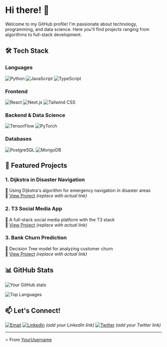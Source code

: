 # Hi there! 👋

Welcome to my GitHub profile! I'm passionate about technology, programming, and data science. Here you'll find projects ranging from algorithms to full-stack development.

## 🛠️ Tech Stack

### Languages
![Python](https://img.shields.io/badge/Python-3776AB?style=for-the-badge&logo=python&logoColor=white)
![JavaScript](https://img.shields.io/badge/JavaScript-F7DF1E?style=for-the-badge&logo=javascript&logoColor=black)
![TypeScript](https://img.shields.io/badge/TypeScript-007ACC?style=for-the-badge&logo=typescript&logoColor=white)

### Frontend
![React](https://img.shields.io/badge/React-20232A?style=for-the-badge&logo=react&logoColor=61DAFB)
![Next.js](https://img.shields.io/badge/Next.js-000000?style=for-the-badge&logo=next.js&logoColor=white)
![Tailwind CSS](https://img.shields.io/badge/Tailwind_CSS-38B2AC?style=for-the-badge&logo=tailwind-css&logoColor=white)

### Backend & Data Science
![TensorFlow](https://img.shields.io/badge/TensorFlow-FF6F00?style=for-the-badge&logo=tensorflow&logoColor=white)
![PyTorch](https://img.shields.io/badge/PyTorch-EE4C2C?style=for-the-badge&logo=pytorch&logoColor=white)

### Databases
![PostgreSQL](https://img.shields.io/badge/PostgreSQL-316192?style=for-the-badge&logo=postgresql&logoColor=white)
![MongoDB](https://img.shields.io/badge/MongoDB-4EA94B?style=for-the-badge&logo=mongodb&logoColor=white)

## 🚀 Featured Projects

### 1. Dijkstra in Disaster Navigation
📍 Using Dijkstra's algorithm for emergency navigation in disaster areas  
🔗 [View Project](#) *(replace with actual link)*

### 2. T3 Social Media App
📍 A full-stack social media platform with the T3 stack  
🔗 [View Project](#) *(replace with actual link)*

### 3. Bank Churn Prediction
📍 Decision Tree model for analyzing customer churn  
🔗 [View Project](#) *(replace with actual link)*

## 📊 GitHub Stats

![Your GitHub stats](https://github-readme-stats.vercel.app/api?username=yourusername&show_icons=true&theme=radical)

![Top Languages](https://github-readme-stats.vercel.app/api/top-langs/?username=yourusername&layout=compact&theme=radical)

## 📫 Let's Connect!

[![Email](https://img.shields.io/badge/Email-teoinsani@gmail.com-D14836?style=for-the-badge&logo=gmail&logoColor=white)](mailto:teoinsani@gmail.com)
[![LinkedIn](https://img.shields.io/badge/LinkedIn-0077B5?style=for-the-badge&logo=linkedin&logoColor=white)](#) *(add your LinkedIn link)*
[![Twitter](https://img.shields.io/badge/Twitter-1DA1F2?style=for-the-badge&logo=twitter&logoColor=white)](#) *(add your Twitter link)*

---

⭐️ From [YourUsername](https://github.com/yourusername)

